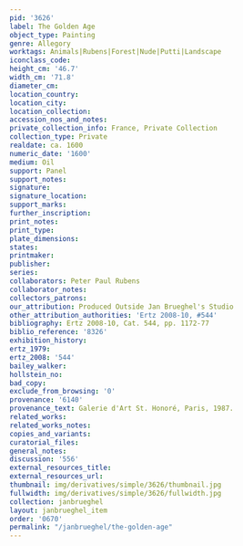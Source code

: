 ```yaml
---
pid: '3626'
label: The Golden Age
object_type: Painting
genre: Allegory
worktags: Animals|Rubens|Forest|Nude|Putti|Landscape
iconclass_code:
height_cm: '46.7'
width_cm: '71.8'
diameter_cm:
location_country:
location_city:
location_collection:
accession_nos_and_notes:
private_collection_info: France, Private Collection
collection_type: Private
realdate: ca. 1600
numeric_date: '1600'
medium: Oil
support: Panel
support_notes:
signature:
signature_location:
support_marks:
further_inscription:
print_notes:
print_type:
plate_dimensions:
states:
printmaker:
publisher:
series:
collaborators: Peter Paul Rubens
collaborator_notes:
collectors_patrons:
our_attribution: Produced Outside Jan Brueghel's Studio
other_attribution_authorities: 'Ertz 2008-10, #544'
bibliography: Ertz 2008-10, Cat. 544, pp. 1172-77
biblio_reference: '8326'
exhibition_history:
ertz_1979:
ertz_2008: '544'
bailey_walker:
hollstein_no:
bad_copy:
exclude_from_browsing: '0'
provenance: '6140'
provenance_text: Galerie d'Art St. Honoré, Paris, 1987.
related_works:
related_works_notes:
copies_and_variants:
curatorial_files:
general_notes:
discussion: '556'
external_resources_title:
external_resources_url:
thumbnail: img/derivatives/simple/3626/thumbnail.jpg
fullwidth: img/derivatives/simple/3626/fullwidth.jpg
collection: janbrueghel
layout: janbrueghel_item
order: '0670'
permalink: "/janbrueghel/the-golden-age"
---
```

